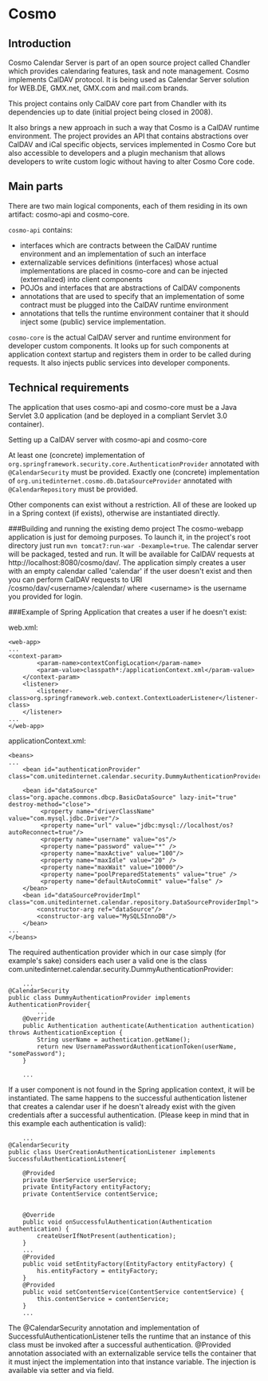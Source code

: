 # Cosmo

## Introduction	

Cosmo Calendar Server is part of an open source project called Chandler which provides calendaring features,
task and note management. Cosmo implements CalDAV protocol. 
It is being used as Calendar Server solution for WEB.DE, GMX.net, GMX.com and mail.com brands. 

This project contains only CalDAV core part from Chandler with its dependencies up to date 
(initial project being closed in 2008).

It also brings a new approach in such a way that Cosmo is a CalDAV runtime environment. The project provides an API
that contains abstractions over CalDAV and iCal specific objects, services implemented in Cosmo Core but also accessible
to developers and a plugin mechanism that allows developers to write custom logic without having to alter Cosmo Core code.


## Main parts

There are two main logical components, each of them residing in its own artifact: cosmo-api and cosmo-core.

 ``cosmo-api`` contains:

 - interfaces which are contracts between the CalDAV runtime environment
   and an implementation of such an interface
 - externalizable services definitions (interfaces) whose actual implementations are placed in cosmo-core and can be injected (externalized) into client components
 - POJOs and interfaces that are abstractions of CalDAV components
 - annotations that are used to specify that an implementation of some contract must be plugged into the CalDAV runtime environment
 - annotations that tells the runtime environment container that it should inject some (public) service implementation.


``cosmo-core`` is the actual CalDAV server and runtime environment for developer custom components. It looks up for such components at 
application context startup and registers them in order to be called during requests. 
It also injects public services into developer components.


## Technical requirements

The application that uses cosmo-api and cosmo-core must be a Java Servlet 3.0 application (and be deployed in a compliant 
Servlet 3.0 container).

Setting up a CalDAV server with cosmo-api and cosmo-core

At least one (concrete) implementation of ``org.springframework.security.core.AuthenticationProvider`` annotated with ``@CalendarSecurity`` 
must be provided. Exactly one (concrete) implementation of ``org.unitedinternet.cosmo.db.DataSourceProvider`` annotated
with ``@CalendarRepository`` must be provided.

Other components can exist without a restriction. All of these are looked up in a Spring context (if exists), 
otherwise are instantiated directly.


###Building and running the existing demo project
The cosmo-webapp application is just for demoing purposes. To launch it,
in the project's root directory just run ``mvn tomcat7:run-war -Dexample=true``.
The calendar server will be packaged, tested and run. It will be available for CalDAV requests at
http://localhost:8080/cosmo/dav/.
The application simply creates a user with an empty calendar called 'calendar' if 
the user doesn't exist and then you can perform CalDAV requests to URI /cosmo/dav/&lt;username>/calendar/ where  &lt;username>
is the username you provided for login.

###Example of Spring Application that creates a user if he doesn't exist:

web.xml:

	<web-app>
	...
	<context-param>
	        <param-name>contextConfigLocation</param-name>
	        <param-value>classpath*:/applicationContext.xml</param-value>
	    </context-param>
	    <listener>
	        <listener-class>org.springframework.web.context.ContextLoaderListener</listener-class>
	    </listener>  
	...
	</web-app>

applicationContext.xml:

	<beans>
	...
	    <bean id="authenticationProvider" class="com.unitedinternet.calendar.security.DummyAuthenticationProvider"/>
	    
	    <bean id="dataSource" class="org.apache.commons.dbcp.BasicDataSource" lazy-init="true" destroy-method="close">
	         <property name="driverClassName" value="com.mysql.jdbc.Driver"/>
	         <property name="url" value="jdbc:mysql://localhost/os?autoReconnect=true"/>
	         <property name="username" value="os"/> 
	         <property name="password" value="*" />
	         <property name="maxActive" value="100"/> 
	         <property name="maxIdle" value="20" />
	         <property name="maxWait" value="10000"/>
	         <property name="poolPreparedStatements" value="true" />
	         <property name="defaultAutoCommit" value="false" />
	    </bean>   
	    <bean id="dataSourceProviderImpl" class="com.unitedinternet.calendar.repository.DataSourceProviderImpl">
	        <constructor-arg ref="dataSource"/>
	        <constructor-arg value="MySQL5InnoDB"/>
	    </bean>
	...
	</beans>

The required authentication provider which in our case simply (for example's sake) considers each user a valid one 
is the class com.unitedinternet.calendar.security.DummyAuthenticationProvider:

	 	...
	@CalendarSecurity
	public class DummyAuthenticationProvider implements AuthenticationProvider{
	    	...
		@Override
		public Authentication authenticate(Authentication authentication) throws AuthenticationException {
		    String userName = authentication.getName();
			return new UsernamePasswordAuthenticationToken(userName, "somePassword");
		}
	 
		...

If a user component is not found in the Spring application context, it will be instantiated. The same happens
to the successful authentication listener that creates a calendar user if he doesn't already exist with the given credentials after a successful authentication. (Please keep in mind that in this example each authentication is valid):

		...
	@CalendarSecurity
	public class UserCreationAuthenticationListener implements SuccessfulAuthenticationListener{
	    
	    @Provided
		private UserService userService;
		private EntityFactory entityFactory;
		private ContentService contentService;
		
		
		@Override
		public void onSuccessfulAuthentication(Authentication authentication) {
			createUserIfNotPresent(authentication);
		}
		...
		@Provided
		public void setEntityFactory(EntityFactory entityFactory) {
			his.entityFactory = entityFactory;
		}
		@Provided
		public void setContentService(ContentService contentService) {
			this.contentService = contentService;
		}
		...


The @CalendarSecurity annotation and implementation of SuccessfulAuthenticationListener tells the runtime that an 
instance of this class must be invoked after a successful authentication.
@Provided annotation associated with an externalizable service tells the container that it must inject the implementation
into that instance variable. The injection is available via setter and via field. 






